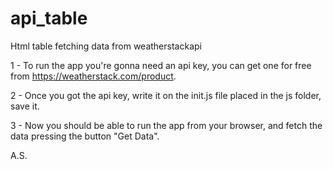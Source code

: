 # api_table
Html table fetching data from weatherstackapi

1 - To run the app you're gonna need an api key, you can get one for free from https://weatherstack.com/product.

2 - Once you got the api key, write it on the init.js file placed in the js folder, save it.

3 - Now you should be able to run the app from your browser, and fetch the data pressing the button "Get Data".


A.S.
